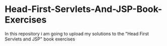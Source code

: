 # Head-First-Servlets-And-JSP-Book-Exercises
In this repository i am going to upload my solutions to the "Head First Servlets and JSP" book exercises
